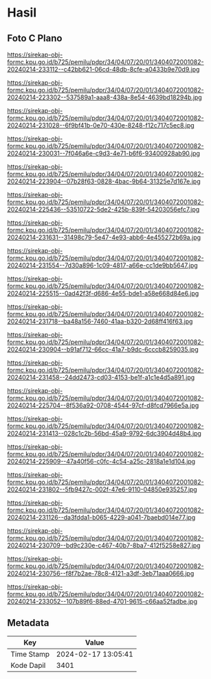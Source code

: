 # Hasil

## Foto C Plano

https://sirekap-obj-formc.kpu.go.id/b725/pemilu/pdpr/34/04/07/20/01/3404072001082-20240214-233112--c42bb621-06cd-48db-8cfe-a0433b9e70d9.jpg

https://sirekap-obj-formc.kpu.go.id/b725/pemilu/pdpr/34/04/07/20/01/3404072001082-20240214-223302--537589a1-aaa8-438a-8e54-4639bd18294b.jpg

https://sirekap-obj-formc.kpu.go.id/b725/pemilu/pdpr/34/04/07/20/01/3404072001082-20240214-231028--6f9bf41b-0e70-430e-8248-f12c717c5ec8.jpg

https://sirekap-obj-formc.kpu.go.id/b725/pemilu/pdpr/34/04/07/20/01/3404072001082-20240214-230031--7f046a6e-c9d3-4e71-b6f6-93400928ab90.jpg

https://sirekap-obj-formc.kpu.go.id/b725/pemilu/pdpr/34/04/07/20/01/3404072001082-20240214-223904--07b28f63-0828-4bac-9b64-31325e7d167e.jpg

https://sirekap-obj-formc.kpu.go.id/b725/pemilu/pdpr/34/04/07/20/01/3404072001082-20240214-225436--53510722-5de2-425b-839f-54203056efc7.jpg

https://sirekap-obj-formc.kpu.go.id/b725/pemilu/pdpr/34/04/07/20/01/3404072001082-20240214-231631--31498c79-5e47-4e93-abb6-4e455272b69a.jpg

https://sirekap-obj-formc.kpu.go.id/b725/pemilu/pdpr/34/04/07/20/01/3404072001082-20240214-231554--7d30a896-1c09-4817-a66e-cc1de9bb5647.jpg

https://sirekap-obj-formc.kpu.go.id/b725/pemilu/pdpr/34/04/07/20/01/3404072001082-20240214-225515--0ad42f3f-d686-4e55-bde1-a58e668d84e6.jpg

https://sirekap-obj-formc.kpu.go.id/b725/pemilu/pdpr/34/04/07/20/01/3404072001082-20240214-231718--ba48a156-7460-41aa-b320-2d68ff416f63.jpg

https://sirekap-obj-formc.kpu.go.id/b725/pemilu/pdpr/34/04/07/20/01/3404072001082-20240214-230904--b91af712-66cc-41a7-b9dc-6cccb8259035.jpg

https://sirekap-obj-formc.kpu.go.id/b725/pemilu/pdpr/34/04/07/20/01/3404072001082-20240214-231458--24dd2473-cd03-4153-be1f-a1c1e4d5a891.jpg

https://sirekap-obj-formc.kpu.go.id/b725/pemilu/pdpr/34/04/07/20/01/3404072001082-20240214-225704--8f536a92-0708-4544-97cf-d8fcd7966e5a.jpg

https://sirekap-obj-formc.kpu.go.id/b725/pemilu/pdpr/34/04/07/20/01/3404072001082-20240214-231413--028c1c2b-56bd-45a9-9792-6dc3904d48b4.jpg

https://sirekap-obj-formc.kpu.go.id/b725/pemilu/pdpr/34/04/07/20/01/3404072001082-20240214-225909--47a40f56-c0fc-4c54-a25c-2818a1e1d104.jpg

https://sirekap-obj-formc.kpu.go.id/b725/pemilu/pdpr/34/04/07/20/01/3404072001082-20240214-231802--5fb9427c-002f-47e6-9110-04850e935257.jpg

https://sirekap-obj-formc.kpu.go.id/b725/pemilu/pdpr/34/04/07/20/01/3404072001082-20240214-231126--da3fdda1-b065-4229-a041-7baebd014e77.jpg

https://sirekap-obj-formc.kpu.go.id/b725/pemilu/pdpr/34/04/07/20/01/3404072001082-20240214-230709--bd9c230e-c467-40b7-8ba7-412f5258e827.jpg

https://sirekap-obj-formc.kpu.go.id/b725/pemilu/pdpr/34/04/07/20/01/3404072001082-20240214-230756--f8f7b2ae-78c8-4121-a3df-3eb71aaa0666.jpg

https://sirekap-obj-formc.kpu.go.id/b725/pemilu/pdpr/34/04/07/20/01/3404072001082-20240214-233052--107b89f6-88ed-4701-9615-c66aa52fadbe.jpg


## Metadata

| Key        | Value               |
| ---------- | ------------------- |
| Time Stamp | 2024-02-17 13:05:41 |
| Kode Dapil | 3401                |



